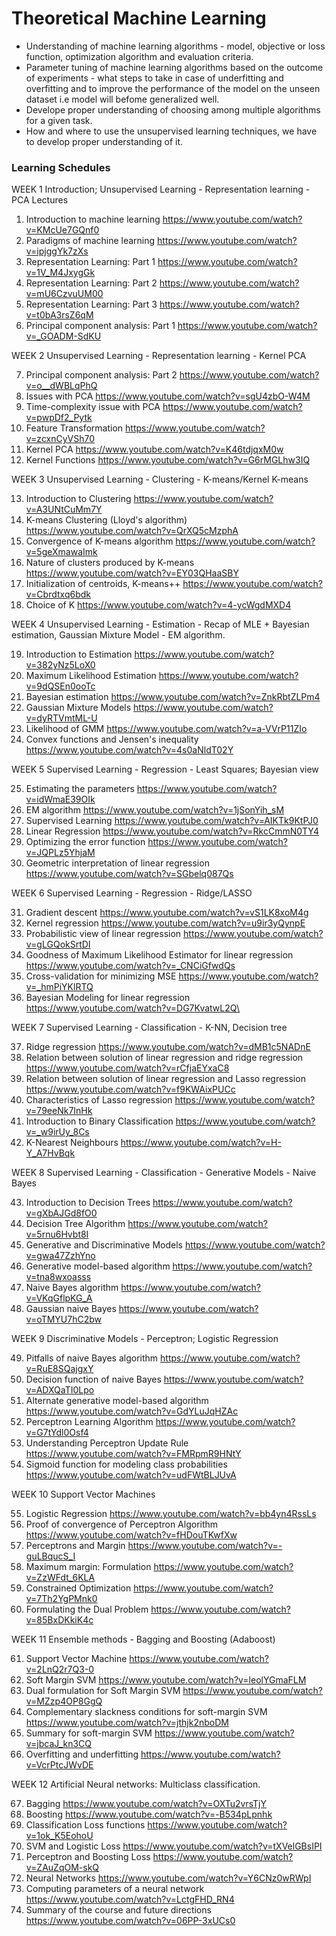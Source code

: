 # Theoretical Machine Learning

- Understanding of machine learning algorithms - model, objective or loss function, optimization algorithm and evaluation criteria.
- Parameter tuning of  machine learning algorithms based on the outcome of experiments - what steps to take in case of underfitting and overfitting and to improve the performance of the model on the unseen dataset i.e model will befome generalized well.
- Develope proper understanding of  choosing among multiple algorithms for a given task.
- How and where to use the unsupervised learning techniques, we have to develop proper understanding of it.

### Learning Schedules

WEEK 1	Introduction; Unsupervised Learning - Representation learning - PCA
Lectures

1. Introduction to machine learning
   https://www.youtube.com/watch?v=KMcUe7GQnf0
2. Paradigms of machine learning
   https://www.youtube.com/watch?v=ipjggYk7zXs
3. Representation Learning: Part 1
   https://www.youtube.com/watch?v=1V_M4JxygGk
4. Representation Learning: Part 2
   https://www.youtube.com/watch?v=mU6CzvuUM00
5. Representation Learning: Part 3
   https://www.youtube.com/watch?v=t0bA3rsZ6qM
6. Principal component analysis: Part 1
   https://www.youtube.com/watch?v=_GOADM-SdKU

WEEK 2	Unsupervised Learning - Representation learning - Kernel PCA

7. Principal component analysis: Part 2
   https://www.youtube.com/watch?v=o__dWBLqPhQ
8. Issues with PCA
   https://www.youtube.com/watch?v=sgU4zbO-W4M
9. Time-complexity issue with PCA
   https://www.youtube.com/watch?v=pwpDf2_Pytk
10. Feature Transformation
    https://www.youtube.com/watch?v=zcxnCyVSh70
11. Kernel PCA
    https://www.youtube.com/watch?v=K46tdjqxM0w
12. Kernel Functions
    https://www.youtube.com/watch?v=G6rMGLhw3IQ

WEEK 3	Unsupervised Learning - Clustering - K-means/Kernel K-means

13. Introduction to Clustering
    https://www.youtube.com/watch?v=A3UNtCuMm7Y
14. K-means Clustering (Lloyd's algorithm)
    https://www.youtube.com/watch?v=QrXQ5cMzphA
15. Convergence of K-means algorithm
    https://www.youtube.com/watch?v=5geXmawaImk
16. Nature of clusters produced by K-means
    https://www.youtube.com/watch?v=EY03QHaaSBY
17. Initialization of centroids, K-means++
    https://www.youtube.com/watch?v=Cbrdtxq6bdk
18. Choice of K
    https://www.youtube.com/watch?v=4-ycWgdMXD4

WEEK 4	Unsupervised Learning - Estimation - Recap of MLE + Bayesian estimation, Gaussian Mixture Model - EM algorithm.

19. Introduction to Estimation
    https://www.youtube.com/watch?v=382yNz5LoX0
20. Maximum Likelihood Estimation
    https://www.youtube.com/watch?v=9dQSEn0ooTc
21. Bayesian estimation
    https://www.youtube.com/watch?v=ZnkRbtZLPm4
22. Gaussian Mixture Models
    https://www.youtube.com/watch?v=dyRTVmtML-U
23. Likelihood of GMM
    https://www.youtube.com/watch?v=a-VVrP11ZIo
24. Convex functions and Jensen's inequality
    https://www.youtube.com/watch?v=4s0aNldT02Y

WEEK 5	Supervised Learning - Regression - Least Squares; Bayesian view

25. Estimating the parameters
    https://www.youtube.com/watch?v=idWmaE39OIk
26. EM algorithm
    https://www.youtube.com/watch?v=1jSonYih_sM
27. Supervised Learning
    https://www.youtube.com/watch?v=AIKTk9KtPJ0
28. Linear Regression
    https://www.youtube.com/watch?v=RkcCmmN0TY4
29. Optimizing the error function
    https://www.youtube.com/watch?v=JQPLz5YhjaM
30. Geometric interpretation of linear regression
    https://www.youtube.com/watch?v=SGbelq087Qs

WEEK 6	Supervised Learning - Regression - Ridge/LASSO

31. Gradient descent
    https://www.youtube.com/watch?v=vS1LK8xoM4g
32. Kernel regression
    https://www.youtube.com/watch?v=u9ir3yQynpE
33. Probabilistic view of linear regression
    https://www.youtube.com/watch?v=gLGQokSrtDI
34. Goodness of Maximum Likelihood Estimator for linear regression
    https://www.youtube.com/watch?v=_CNCiGfwdQs
35. Cross-validation for minimizing MSE
    https://www.youtube.com/watch?v=_hmPiYKlRTQ
36. Bayesian Modeling for linear regression
    https://www.youtube.com/watch?v=DG7KvatwL2Q\

WEEK 7	Supervised Learning - Classification - K-NN, Decision tree

37. Ridge regression
    https://www.youtube.com/watch?v=dMB1c5NADnE
38. Relation between solution of linear regression and ridge regression
    https://www.youtube.com/watch?v=rCfjaEYxaC8
39. Relation between solution of linear regression and Lasso regression
    https://www.youtube.com/watch?v=f9KWAixPUCc
40. Characteristics of Lasso regression
    https://www.youtube.com/watch?v=79eeNk7InHk
41. Introduction to Binary Classification
    https://www.youtube.com/watch?v=_w9irUy_8Cs
42. K-Nearest Neighbours
    https://www.youtube.com/watch?v=H-Y_A7HvBqk

WEEK 8	Supervised Learning - Classification - Generative Models - Naive Bayes

43. Introduction to Decision Trees
    https://www.youtube.com/watch?v=gXbAJGd8fO0
44. Decision Tree Algorithm
    https://www.youtube.com/watch?v=5rnu6Hvbt8I
45. Generative and Discriminative Models
    https://www.youtube.com/watch?v=gwa47ZzhYno
46. Generative model-based algorithm
    https://www.youtube.com/watch?v=tna8wxoasss
47. Naive Bayes algorithm
    https://www.youtube.com/watch?v=VKqGflpKG_A
48. Gaussian naive Bayes
    https://www.youtube.com/watch?v=oTMYU7hC2bw

WEEK 9	Discriminative Models - Perceptron; Logistic Regression

49. Pitfalls of naive Bayes algorithm
    https://www.youtube.com/watch?v=RuE8SQajgxY
50. Decision function of naive Bayes
    https://www.youtube.com/watch?v=ADXQaTI0Lpo
51. Alternate generative model-based algorithm
    https://www.youtube.com/watch?v=GdYLuJqHZAc
52. Perceptron Learning Algorithm
    https://www.youtube.com/watch?v=G7tYdl0Osf4
53. Understanding Perceptron Update Rule
    https://www.youtube.com/watch?v=FMRpmR9HNtY
54. Sigmoid function for modeling class probabilities
    https://www.youtube.com/watch?v=udFWtBLJUvA

WEEK 10	Support Vector Machines

55. Logistic Regression
    https://www.youtube.com/watch?v=bb4yn4RssLs
56. Proof of convergence of Perceptron Algorithm
    https://www.youtube.com/watch?v=fHDouTKwfXw
57. Perceptrons and Margin
    https://www.youtube.com/watch?v=-guLBqucS_I
58. Maximum margin: Formulation
    https://www.youtube.com/watch?v=ZzWFdt_6KLA
59. Constrained Optimization
    https://www.youtube.com/watch?v=7Th2YgPMnk0
60. Formulating the Dual Problem
    https://www.youtube.com/watch?v=85BxDKkiK4c

WEEK 11	Ensemble methods - Bagging and Boosting (Adaboost)

61. Support Vector Machine
    https://www.youtube.com/watch?v=2LnQ2r7Q3-0
62. Soft Margin SVM
    https://www.youtube.com/watch?v=leolYGmaFLM
63. Dual formulation for Soft Margin SVM
    https://www.youtube.com/watch?v=MZzp4OP8GgQ
64. Complementary slackness conditions for soft-margin SVM
    https://www.youtube.com/watch?v=jthjk2nboDM
65. Summary for soft-margin SVM
    https://www.youtube.com/watch?v=jbcaJ_kn3CQ
66. Overfitting and underfitting
    https://www.youtube.com/watch?v=VcrPtcJWvDE

WEEK 12	Artificial Neural networks: Multiclass classification.

67. Bagging
    https://www.youtube.com/watch?v=OXTu2vrsTjY
68. Boosting
    https://www.youtube.com/watch?v=-B534pLpnhk
69. Classification Loss functions
    https://www.youtube.com/watch?v=1ok_K5EohoU
70. SVM and Logistic Loss
    https://www.youtube.com/watch?v=tXVelGBsIPI
71. Perceptron and Boosting Loss
    https://www.youtube.com/watch?v=ZAuZqOM-skQ
72. Neural Networks
    https://www.youtube.com/watch?v=Y6CNz0wRWpI
73. Computing parameters of a neural network
    https://www.youtube.com/watch?v=LctgFHD_RN4
74. Summary of the course and future directions
    https://www.youtube.com/watch?v=06PP-3xUCs0

